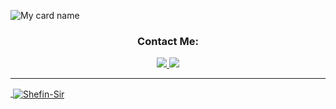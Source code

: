 ![My card name](https://cardivo.vercel.app/api?name=Hyper%20Sir&description=Hi,%20Welcome%20To%20My%20Profile%20❤&image=https://i.imgur.com/M2vPn9o.jpeg?q=tbn:ANd9GcR7aMC3bf4bg4l_nhYS2Un9FXbFYcB4T83Shjk8xSUZDh_D61LFpzbpeqLW&s=10?v=4&backgroundColor=%23ecf0f1&instagram=ig.falcon_gfx&github=Shefin-Sir&)

<h3 align="center">Contact Me:</h3>
<p align="center">
  <a href="https://wa.me/919567489404"><img src="https://img.shields.io/badge/WhatsApp-25D366?style=for-the-badge&logo=whatsapp&logoColor=white" />
  <a href="https://instagram.com/ig.falcon_gfx"><img src="https://img.shields.io/badge/Instagram-E4405F?style=for-the-badge&logo=instagram&logoColor=white" />
  
----


<p>&nbsp;<img align="center" src="https://github-readme-stats.vercel.app/api?username=Shefin-Sir&show_icons=true&theme=dark&locale=en" alt="Shefin-Sir" /></p>
